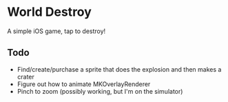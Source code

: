World Destroy
===================

A simple iOS game, tap to destroy!


Todo
------------

* Find/create/purchase a sprite that does the explosion and then makes a crater
* Figure out how to animate MKOverlayRenderer
* Pinch to zoom (possibly working, but I'm on the simulator)
